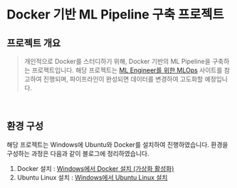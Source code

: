 # Docker 기반 ML Pipeline 구축 프로젝트

## 프로젝트 개요
> 개인적으로 Docker를 스터디하기 위해, Docker 기반의 ML Pipeline을 구축하는 프로젝트입니다. 해당 프로젝트는 [ML Engineer를 위한 MLOps](https://mlops-for-mle.github.io/tutorial/) 사이트를 참고하여 진행되며, 파이프라인이 완성되면 데이터를 변경하여 고도화할 예정입니다.
<br/>

## 환경 구성
해당 프로젝트는 Windows에 Ubuntu와 Docker를 설치하여 진행하였습니다. 환경을 구성하는 과정은 다음과 같이 블로그에 정리하였습니다.

1. Docker 설치 : [Windows에서 Docker 설치 (가상화 활성화)](https://dslyh01.tistory.com/39)
2. Ubuntu Linux 설치 : [Windows에서 Ubuntu Linux 설치](https://dslyh01.tistory.com/48)
